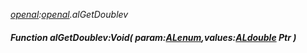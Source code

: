 _[openal](../../modules/openal/openal-module.md):[openal](../../modules/openal/openal-module.md).alGetDoublev_
##### Function alGetDoublev:Void( param:[ALenum](../../modules/openal/openal-alenum.md),values:[ALdouble](../../modules/openal/openal-aldouble.md) Ptr )
